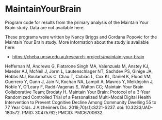 # MaintainYourBrain
Program code for results from the primary analysis of the Maintain Your Brain study. Data are not available here.

These programs were written by Nancy Briggs and Gordana Popovic for the Maintain Your Brain study. More information about the study is available here:

- https://cheba.unsw.edu.au/research-projects/maintain-your-brain

Heffernan M, Andrews G, Fiatarone Singh MA, Valenzuela M, Anstey KJ, Maeder AJ, McNeil J, Jorm L, Lautenschlager NT, Sachdev PS, Ginige JA, Hobbs MJ, Boulamatsis C, Chau T, Cobiac L, Cox KL, Daniel K, Flood VM, Guerrero Y, Gunn J, Jain N, Kochan NA, Lampit A, Mavros Y, Meiklejohn J, Noble Y, O'Leary F, Radd-Vagenas S, Walton CC; Maintain Your Brain Collaborative Team; Brodaty H. Maintain Your Brain: Protocol of a 3-Year Randomized Controlled Trial of a Personalized Multi-Modal Digital Health Intervention to Prevent Cognitive Decline Among Community Dwelling 55 to 77 Year Olds. J Alzheimers Dis. 2019;70(s1):S221-S237. doi: 10.3233/JAD-180572. PMID: 30475762; PMCID: PMC6700632.
